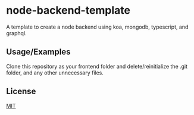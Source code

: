 # node-backend-template
A template to create a node backend using koa, mongodb, typescript, and graphql.

## Usage/Examples

Clone this repository as your frontend folder and delete/reinitialize the .git folder, and any other unnecessary files.

## License

[MIT](./LICENSE)

